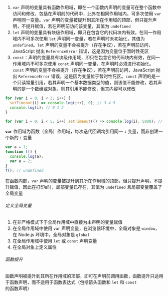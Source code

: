 1. `var` 声明的变量具有函数作用域，即在一个函数内声明的变量可在整个函数中访问和修改，包括在声明前的代码中，此外在相同作用域内，可多次使用 `var` 声明同一变量。`var` 声明的变量被提升到其所在作用域的顶部，但只提升声明，不提升赋值，若在声明前访问该变量，其值为 `undefined`
2. `let` 声明的变量具有块级作用域，即只在包含它的代码块内有效，在同一作用域内不可多次使用 `let` 声明同一变量，若在声明时未初始化，其值为 `undefined`。`let` 声明的变量不会被提升（存在争议），若在声明前访问，JavaScript 抛出 `ReferenceError` 错误，这是因为变量位于暂时性死区
3. `const`：声明的变量具有块级作用域，即只在包含它的代码块内有效，在同一作用域内不可多次使用 `const` 声明同一变量，在声明时必须进行初始化。`const` 声明的变量不会被提升（存在争议），若在声明前访问，JavaScript 抛出 `ReferenceError` 错误，这是因为变量位于暂时性死区。`const` 声明的是一个只读常量引用，若其声明一个基本数据类型的值，则该值不能修改，若其声明的是一个数组或对象，则其引用不能修改，但其内容可以修改

```js
for (var i = 0; i < 3; i++) {
  setTimeout(() => console.log(i++), 0); // 3 4 5
  console.log(i); // 0 1 2
}
```

```js
for (var i = 0; i < 5; i++) setTimeout(() => console.log(i), 5000); // 5 5 5 5 5
```

**`var`** 作用域为函数（全局）作用域，每次迭代回调均引用同一 `i` 变量，而非创建一个新的 `i` 变量

```js
var a = 1;
function f() {
  console.log(a);
  var a = 2;
}
f(); // undefined
```

在函数内部，`var` 声明的变量被提升到其所在作用域的顶部，但只提升声明，不提升赋值，因此在打印a时，局部变量已存在，其值为 `undefined` 且局部变量覆盖了全局变量

###### 定义全局变量

1. 在非严格模式下于全局作用域中直接为未声明的变量赋值
2. 在全局作用域中使用 `var` 声明变量，在浏览器环境中，全局对象是 `window`，在 Node.js 环境中，全局对象是 `global`
3. 在全局作用域中使用 `let` 或 `const` 声明变量
4. 在全局对象上定义属性

###### 函数提升

函数声明被提升到其所在作用域的顶部，即可在声明前调用函数，函数提升只适用于函数声明，而不适用于函数表达式（包括箭头函数和 `let` 和 `const` 的函数声明）
